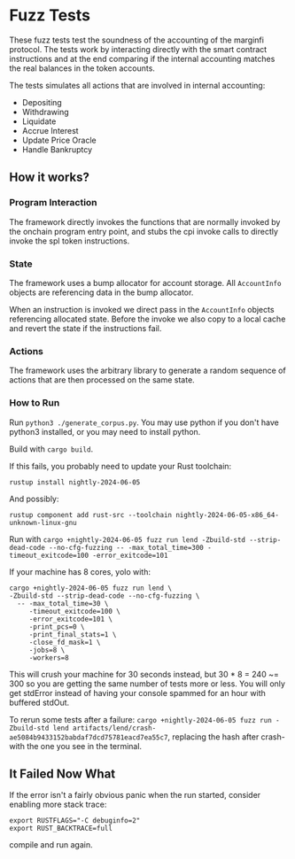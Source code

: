 # Fuzz Tests

These fuzz tests test the soundness of the accounting of the marginfi protocol.
The tests work by interacting directly with the smart contract instructions and at the end comparing if the internal accounting matches the real balances in the token accounts.

The tests simulates all actions that are involved in internal accounting:

- Depositing
- Withdrawing
- Liquidate
- Accrue Interest
- Update Price Oracle
- Handle Bankruptcy

## How it works?

### Program Interaction

The framework directly invokes the functions that are normally invoked by the onchain program entry point, and stubs the cpi invoke calls to directly invoke the spl token instructions.

### State

The framework uses a bump allocator for account storage. All `AccountInfo` objects are referencing data in the bump allocator.

When an instruction is invoked we direct pass in the `AccountInfo` objects referencing allocated state.
Before the invoke we also copy to a local cache and revert the state if the instructions fail.

### Actions

The framework uses the arbitrary library to generate a random sequence of actions that are then processed on the same state.

### How to Run

Run `python3 ./generate_corpus.py`. You may use python if you don't have python3 installed, or you may need to install python.

Build with `cargo build`.

If this fails, you probably need to update your Rust toolchain:

`rustup install nightly-2024-06-05`

And possibly:

`rustup component add rust-src --toolchain nightly-2024-06-05-x86_64-unknown-linux-gnu`

Run with `cargo +nightly-2024-06-05 fuzz run lend -Zbuild-std --strip-dead-code --no-cfg-fuzzing -- -max_total_time=300 -timeout_exitcode=100 -error_exitcode=101`

If your machine has 8 cores, yolo with:

```
cargo +nightly-2024-06-05 fuzz run lend \
-Zbuild-std --strip-dead-code --no-cfg-fuzzing \
  -- -max_total_time=30 \
     -timeout_exitcode=100 \
     -error_exitcode=101 \
     -print_pcs=0 \
     -print_final_stats=1 \
     -close_fd_mask=1 \
     -jobs=8 \
     -workers=8
```

This will crush your machine for 30 seconds instead, but 30 \* 8 = 240 ~= 300 so you are getting the
same number of tests more or less. You will only get stdError instead of having your console spammed
for an hour with buffered stdOut.

To rerun some tests after a failure: `cargo +nightly-2024-06-05 fuzz run -Zbuild-std lend artifacts/lend/crash-ae5084b9433152babdaf7dcd75781eacd7ea55c7`, replacing the hash after crash- with the one you see in the terminal.

## It Failed Now What

If the error isn't a fairly obvious panic when the run started, consider enabling more stack trace:

```
export RUSTFLAGS="-C debuginfo=2"
export RUST_BACKTRACE=full
```

compile and run again.